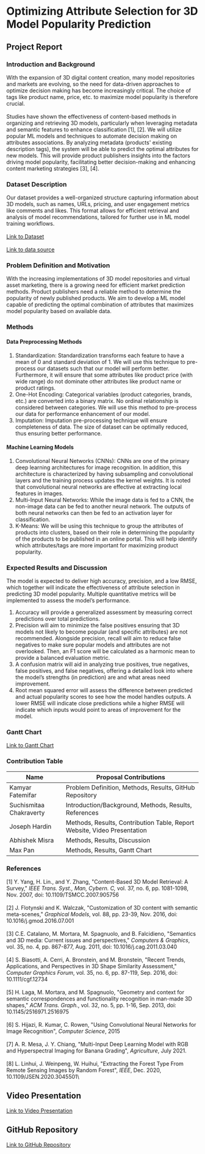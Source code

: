 # Optimizing Attribute Selection for 3D Model Popularity Prediction
## Project Report
### Introduction and Background
With the expansion of 3D digital content creation, many model repositories and markets are evolving, so the need for data-driven approaches to optimize decision making has become increasingly critical. The choice of tags like product name, price, etc. to maximize model popularity is therefore crucial.\
<br>
Studies have shown the effectiveness of content-based methods in organizing and retrieving 3D models, particularly when leveraging metadata and semantic features to enhance classification [1], [2]. We will utilize popular ML models and techniques to automate decision making on attributes associations. By analyzing metadata (products' existing description tags), the system will be able to predict the optimal attributes for new models. This will provide product publishers insights into the factors driving model popularity, facilitating better decision-making and enhancing content marketing strategies [3], [4]​.

### Dataset Description
Our dataset provides a well-organized structure capturing information about 3D models, such as names, URLs, pricing, and user engagement metrics like comments and likes. This format allows for efficient retrieval and analysis of model recommendations, tailored for further use in ML model training workflows.\
<br>
<a href="https://drive.google.com/file/d/1jdKMc4G1djuLWZy0UvU5rw932eBVn5Q7/view?usp=drive"> Link to Dataset </a>\
<br>
<a href="https://3dsky.org/3dmodels"> Link to data source </a>

### Problem Definition and Motivation
With the increasing implementations of 3D model repositories and virtual asset marketing, there is a growing need for efficient market prediction methods. Product publishers need a reliable method to determine the popularity of newly published products. We aim to develop a ML model capable of predicting the optimal combination of attributes that maximizes model popularity based on available data. 

### Methods
#### Data Preprocessing Methods
1. Standardization: Standardization transforms each feature to have a mean of 0 and standard deviation of 1. We will use this technique to pre-process our datasets such that our model will perform better. Furthermore, it will ensure that some attributes like product price (with wide range) do not dominate other attributes like product name or product ratings.
2. One-Hot Encoding: Categorical variables (product categories, brands, etc.) are converted into a binary matrix. No ordinal relationship is considered between categories. We will use this method to pre-process our data for performance enhancement of our model.
3. Imputation: Imputation pre-processing technique will ensure completeness of data. The size of dataset can be optimally reduced, thus ensuring better performance.

#### Machine Learning Models
1. Convolutional Neural Networks (CNNs): CNNs are one of the primary deep learning architectures for image recognition. In addition, this architecture is characterized by having subsampling and convolutional layers and the training process updates the kernel weights. It is noted that convolutional neural networks are effective at extracting local features in images.
2. Multi-Input Neural Networks: While the image data is fed to a CNN, the non-image data can be fed to another neural network. The outputs of both neural networks can then be fed to an activation layer for classification.
3. K-Means: We will be using this technique to group the attributes of products into clusters, based on their role in determining the popularity of the products to be published in an online portal. This will help identify which attributes/tags are more important for maximizing product popularity. 

### Expected Results and Discussion
The model is expected to deliver high accuracy, precision, and a low RMSE, which together will indicate the effectiveness of attribute selection in predicting 3D model popularity. Multiple quantitative metrics will be implemented to assess the model’s performance.  

1. Accuracy will provide a generalized assessment by measuring correct predictions over total predictions.  
2. Precision will aim to minimize the false positives ensuring that 3D models not likely to become popular (and specific attributes) are not recommended. Alongside precision, recall will aim to reduce false negatives to make sure popular models and attributes are not overlooked. Then, an F1 score will be calculated as a harmonic mean to provide a balanced evaluation metric.  
3. A confusion matrix will aid in analyzing true positives, true negatives, false positives, and false negatives, offering a detailed look into where the model’s strengths (in prediction) are and what areas need improvement.  
4. Root mean squared error will assess the difference between predicted and actual popularity scores to see how the model handles outputs. A lower RMSE will indicate close predictions while a higher RMSE will indicate which inputs would point to areas of improvement for the model.  

### Gantt Chart
<a href="https://gtvault.sharepoint.com/:x:/s/MachineLearningCS7641/EaLiTgVlemVKnLifPSGEGbMBKy4zsQolP880C8xhN7b61g?e=wzoIbL"> Link to Gantt Chart </a>

### Contribution Table

| Name | Proposal Contributions |
|------|------------------------|
| Kamyar Fatemifar | Problem Definition, Methods, Results, GitHub Repository |
| Suchismitaa Chakraverty | Introduction/Background, Methods, Results, References |
| Joseph Hardin | Methods, Results, Contribution Table, Report Website, Video Presentation |
| Abhishek Misra | Methods, Results, Discussion |
| Max Pan | Methods, Results, Gantt Chart |

### References
[1] Y. Yang, H. Lin., and Y. Zhang, "Content-Based 3D Model Retrieval: A Survey," *IEEE Trans. Syst., Man, Cybern. C,* vol. 37, no. 6, pp. 1081-1098, Nov. 2007, doi: 10.1109/TSMCC.2007.905756\
<br>
[2] J. Flotynski and K. Walczak, "Customization of 3D content with semantic meta-scenes," *Graphical Models*, vol. 88, pp. 23-39, Nov. 2016, doi: 10.1016/j.gmod.2016.07.001\
<br>
[3] C.E. Catalano, M. Mortara, M. Spagnuolo, and B. Falcidieno, "Semantics and 3D media: Current issues and perspectives," *Computers & Graphics*, vol. 35, no. 4, pp. 867-877, Aug. 2011, doi: 10.1016/j.cag.2011.03.040\
<br>
[4] S. Biasotti, A. Cerri, A. Bronstein, and M. Bronstein, "Recent Trends, Applications, and Perspectives in 3D Shape Similarity Assessment," *Computer Graphics Forum*, vol. 35, no. 6, pp. 87-119, Sep. 2016, doi: 10.1111/cgf.12734\
<br>
[5] H. Laga, M. Mortara, and M. Spagnuolo, "Geometry and context for semantic correspondences and functionality recognition in man-made 3D shapes," *ACM Trans. Graph.*, vol. 32, no. 5, pp. 1-16, Sep. 2013, doi: 10.1145/2516971.2516975\
<br>
[6] S. Hijazi, R. Kumar, C. Rowen, "Using Convolutional Neural Networks for Image Recognition", *Computer Science*, 2015\
<br>
[7] A. R. Mesa, J. Y. Chiang, "Multi-Input Deep Learning Model with RGB and Hyperspectral Imaging for Banana Grading", *Agriculture*, July 2021.\
<br>
[8] L. Linhui, J. Weinpeng, W. Huihui, "Extracting the Forest Type From Remote Sensing Images by Random Forest", *IEEE*, Dec. 2020, 10.1109/JSEN.2020.3045501\

## Video Presentation
<a href="google.com"> Link to Video Presentation </a>

## GitHub Repository
<a href="https://github.com/kamyar94/Team40_L7641_Fall2024"> Link to GitHub Repository </a>
